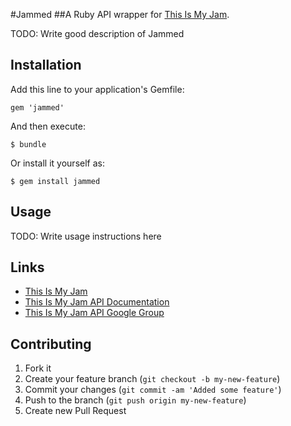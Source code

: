#Jammed
##A Ruby API wrapper for [This Is My Jam](http://www.thisismyjam.com/).

TODO: Write good description of Jammed

## Installation

Add this line to your application's Gemfile:

    gem 'jammed'

And then execute:

    $ bundle

Or install it yourself as:

    $ gem install jammed

## Usage

TODO: Write usage instructions here

## Links

* [This Is My Jam](http://www.thisismyjam.com/)
* [This Is My Jam API Documentation]()
* [This Is My Jam API Google Group]()

## Contributing

1. Fork it
2. Create your feature branch (`git checkout -b my-new-feature`)
3. Commit your changes (`git commit -am 'Added some feature'`)
4. Push to the branch (`git push origin my-new-feature`)
5. Create new Pull Request
